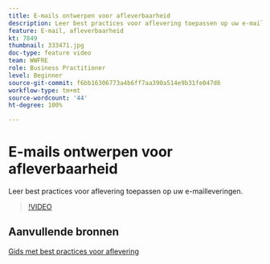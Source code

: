 ```yaml
---
title: E-mails ontwerpen voor afleverbaarheid
description: Leer best practices voor aflevering toepassen op uw e-mailleveringen.
feature: E-mail, afleverbaarheid
kt: 7849
thumbnail: 333471.jpg
doc-type: feature video
team: WWFRE
role: Business Practitioner
level: Beginner
source-git-commit: f6bb16306773a4b6ff7aa390a514e9b31fe047d6
workflow-type: tm+mt
source-wordcount: '44'
ht-degree: 100%

---
```



# E-mails ontwerpen voor afleverbaarheid

Leer best practices voor aflevering toepassen op uw e-mailleveringen.

>[!VIDEO](https://video.tv.adobe.com/v/333471?quality=12)

## Aanvullende bronnen

[Gids met best practices voor aflevering](https://experienceleague.adobe.com/docs/deliverability-learn/deliverability-best-practice-guide/introduction.html?lang=nl)
